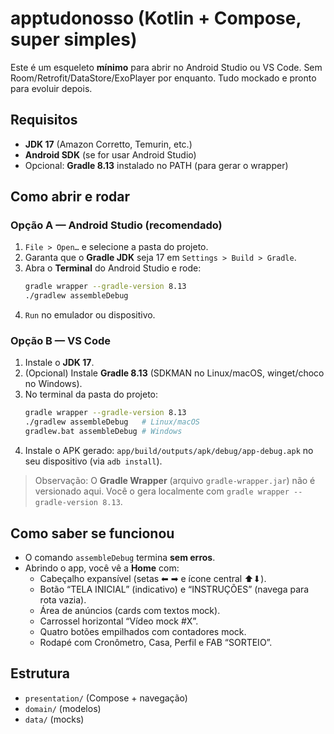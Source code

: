 # apptudonosso (Kotlin + Compose, super simples)

Este é um esqueleto **mínimo** para abrir no Android Studio ou VS Code.
Sem Room/Retrofit/DataStore/ExoPlayer por enquanto. Tudo mockado e pronto
para evoluir depois.

## Requisitos

- **JDK 17** (Amazon Corretto, Temurin, etc.)
- **Android SDK** (se for usar Android Studio)
- Opcional: **Gradle 8.13** instalado no PATH (para gerar o wrapper)

## Como abrir e rodar

### Opção A — Android Studio (recomendado)
1. `File > Open…` e selecione a pasta do projeto.
2. Garanta que o **Gradle JDK** seja 17 em `Settings > Build > Gradle`.
3. Abra o **Terminal** do Android Studio e rode:
   ```bash
   gradle wrapper --gradle-version 8.13
   ./gradlew assembleDebug
   ```
4. `Run` no emulador ou dispositivo.

### Opção B — VS Code
1. Instale o **JDK 17**.
2. (Opcional) Instale **Gradle 8.13** (SDKMAN no Linux/macOS, winget/choco no Windows).
3. No terminal da pasta do projeto:
   ```bash
   gradle wrapper --gradle-version 8.13
   ./gradlew assembleDebug   # Linux/macOS
   gradlew.bat assembleDebug # Windows
   ```
4. Instale o APK gerado: `app/build/outputs/apk/debug/app-debug.apk` no seu dispositivo (via `adb install`).

> Observação: O **Gradle Wrapper** (arquivo `gradle-wrapper.jar`) não é versionado aqui.
> Você o gera localmente com `gradle wrapper --gradle-version 8.13`.

## Como saber se funcionou
- O comando `assembleDebug` termina **sem erros**.
- Abrindo o app, você vê a **Home** com:
  - Cabeçalho expansível (setas ⬅ ➡ e ícone central ⬆⬇).
  - Botão “TELA INICIAL” (indicativo) e “INSTRUÇÕES” (navega para rota vazia).
  - Área de anúncios (cards com textos mock).
  - Carrossel horizontal “Vídeo mock #X”.
  - Quatro botões empilhados com contadores mock.
  - Rodapé com Cronômetro, Casa, Perfil e FAB “SORTEIO”.

## Estrutura
- `presentation/` (Compose + navegação)
- `domain/` (modelos)
- `data/` (mocks)
